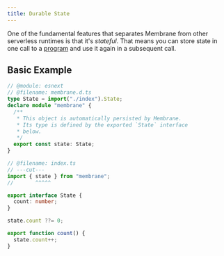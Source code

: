 ```yaml
---
title: Durable State
---
```


One of the fundamental features that separates Membrane from other serverless runtimes is that it's _stateful_. That means you can store state in one call to a [program](/concepts/programs/) and use it again in a subsequent call.

## Basic Example

```ts twoslash
// @module: esnext
// @filename: membrane.d.ts
type State = import("./index").State;
declare module "membrane" {
  /**
   * This object is automatically persisted by Membrane.
   * Its type is defined by the exported `State` interface
   * below.
   */
  export const state: State;
}

// @filename: index.ts
// ---cut---
import { state } from "membrane";
//       ^^^^^

export interface State {
  count: number;
}

state.count ??= 0;

export function count() {
  state.count++;
}
```
